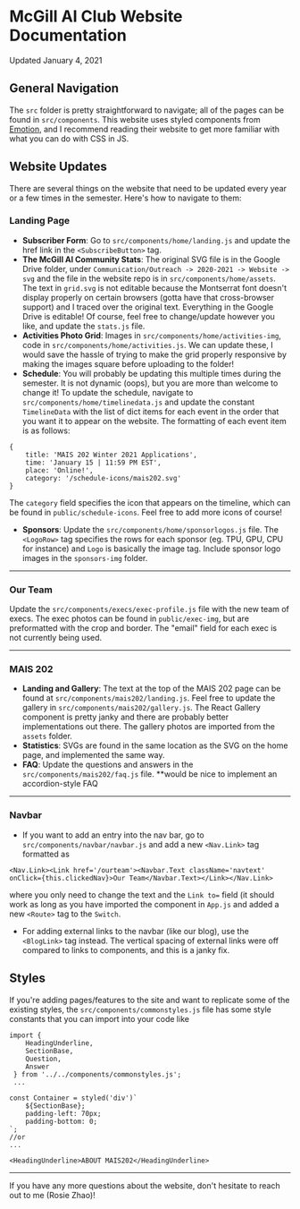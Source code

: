 # McGill AI Club Website Documentation

Updated January 4, 2021

## General Navigation

The `src` folder is pretty straightforward to navigate; all of the pages can be found in `src/components`. This website uses styled components from [Emotion](https://emotion.sh/docs/styled), and I recommend reading their website to get more familiar with what you can do with CSS in JS.

## Website Updates

There are several things on the website that need to be updated every year or a few times in the semester. Here's how to navigate to them:

### Landing Page

-   **Subscriber Form**: Go to `src/components/home/landing.js` and update the href link in the `<SubscribeButton>` tag.
-   **The McGill AI Community Stats**: The original SVG file is in the Google Drive folder, under `Communication/Outreach -> 2020-2021 -> Website -> svg` and the file in the website repo is in `src/components/home/assets`. The text in `grid.svg` is not editable because the Montserrat font doesn't display properly on certain browsers (gotta have that cross-browser support) and I traced over the original text. Everything in the Google Drive is editable! Of course, feel free to change/update however you like, and update the `stats.js` file.
-   **Activities Photo Grid**: Images in `src/components/home/activities-img`, code in `src/components/home/activities.js`. We can update these, I would save the hassle of trying to make the grid properly responsive by making the images square before uploading to the folder!
-   **Schedule**: You will probably be updating this multiple times during the semester. It is not dynamic (oops), but you are more than welcome to change it! To update the schedule, navigate to `src/components/home/timelinedata.js` and update the constant `TimelineData` with the list of dict items for each event in the order that you want it to appear on the website. The formatting of each event item is as follows:

```
{
	title: 'MAIS 202 Winter 2021 Applications',
	time: 'January 15 | 11:59 PM EST',
	place: 'Online!',
	category: '/schedule-icons/mais202.svg'
}
```

The `category` field specifies the icon that appears on the timeline, which can be found in `public/schedule-icons`. Feel free to add more icons of course!

-   **Sponsors**: Update the `src/components/home/sponsorlogos.js` file. The `<LogoRow>` tag specifies the rows for each sponsor (eg. TPU, GPU, CPU for instance) and `Logo` is basically the image tag. Include sponsor logo images in the `sponsors-img` folder.

---

### Our Team

Update the `src/components/execs/exec-profile.js` file with the new team of execs. The exec photos can be found in `public/exec-img`, but are preformatted with the crop and border. The "email" field for each exec is not currently being used.

---

### MAIS 202

-   **Landing and Gallery**: The text at the top of the MAIS 202 page can be found at `src/components/mais202/landing.js`. Feel free to update the gallery in `src/components/mais202/gallery.js`. The React Gallery component is pretty janky and there are probably better implementations out there. The gallery photos are imported from the `assets` folder.
-   **Statistics**: SVGs are found in the same location as the SVG on the home page, and implemented the same way.
-   **FAQ**: Update the questions and answers in the `src/components/mais202/faq.js` file. \*\*would be nice to implement an accordion-style FAQ

---

### Navbar

-   If you want to add an entry into the nav bar, go to `src/components/navbar/navbar.js` and add a new `<Nav.Link>` tag formatted as

```
<Nav.Link><Link href='/ourteam'><Navbar.Text className='navtext' onClick={this.clickedNav}>Our Team</Navbar.Text></Link></Nav.Link>
```

where you only need to change the text and the `Link to=` field (it should work as long as you have imported the component in `App.js` and added a new `<Route>` tag to the `Switch`.

-   For adding external links to the navbar (like our blog), use the `<BlogLink>` tag instead. The vertical spacing of external links were off compared to links to components, and this is a janky fix.

## Styles

If you're adding pages/features to the site and want to replicate some of the existing styles, the `src/components/commonstyles.js` file has some style constants that you can import into your code like

```
import {
	HeadingUnderline,
	SectionBase,
	Question,
	Answer
 } from '../../components/commonstyles.js';
 ...

const Container = styled('div')`
	${SectionBase};
	padding-left: 70px;
	padding-bottom: 0;
`;
//or
...

<HeadingUnderline>ABOUT MAIS202</HeadingUnderline>
```

---

If you have any more questions about the website, don't hesitate to reach out to me (Rosie Zhao)!
